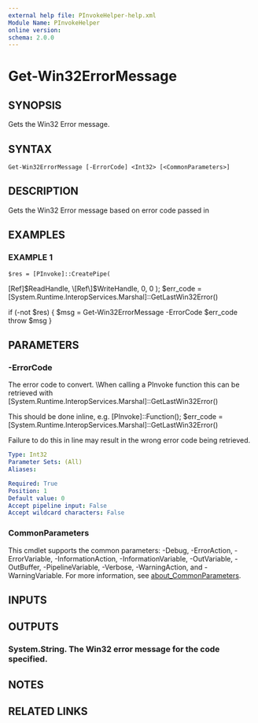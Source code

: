 ```yaml
---
external help file: PInvokeHelper-help.xml
Module Name: PInvokeHelper
online version:
schema: 2.0.0
---
```


# Get-Win32ErrorMessage

## SYNOPSIS
Gets the Win32 Error message.

## SYNTAX

```
Get-Win32ErrorMessage [-ErrorCode] <Int32> [<CommonParameters>]
```

## DESCRIPTION
Gets the Win32 Error message based on error code passed in

## EXAMPLES

### EXAMPLE 1
```
$res = [PInvoke]::CreatePipe(
```

\[Ref\]$ReadHandle,
    \[Ref\]$WriteHandle,
    0,
    0
); $err_code = \[System.Runtime.InteropServices.Marshal\]::GetLastWin32Error()

if (-not $res) {
    $msg = Get-Win32ErrorMessage -ErrorCode $err_code
    throw $msg
}

## PARAMETERS

### -ErrorCode
The error code to convert.
\When calling a PInvoke function this can be retrieved with
    \[System.Runtime.InteropServices.Marshal\]::GetLastWin32Error()

This should be done inline, e.g.
    \[PInvoke\]::Function(); $err_code = \[System.Runtime.InteropServices.Marshal\]::GetLastWin32Error()

Failure to do this in line may result in the wrong error code being retrieved.

```yaml
Type: Int32
Parameter Sets: (All)
Aliases:

Required: True
Position: 1
Default value: 0
Accept pipeline input: False
Accept wildcard characters: False
```

### CommonParameters
This cmdlet supports the common parameters: -Debug, -ErrorAction, -ErrorVariable, -InformationAction, -InformationVariable, -OutVariable, -OutBuffer, -PipelineVariable, -Verbose, -WarningAction, and -WarningVariable. For more information, see [about_CommonParameters](http://go.microsoft.com/fwlink/?LinkID=113216).

## INPUTS

## OUTPUTS

### System.String. The Win32 error message for the code specified.
## NOTES

## RELATED LINKS
